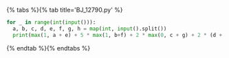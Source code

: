 {% tabs %}{% tab title='BJ_12790.py' %}

```py
for _ in range(int(input())):
  a, b, c, d, e, f, g, h = map(int, input().split())
  print(max(1, a + e) + 5 * max(1, b+f) + 2 * max(0, c + g) + 2 * (d + h))
```

{% endtab %}{% endtabs %}
